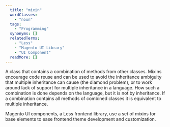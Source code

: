 ```yaml
---
  title: "mixin"
  wordClasses: 
    - "noun"
  tags: 
    - "Programming"
  synonyms: []
  relatedTerms: 
    - "Less"
    - "Magento UI Library"
    - "UI Component"
  readMore: []
---
```

A class that contains a combination of methods from other classes. Mixins encourage code reuse and can be used to avoid the inheritance ambiguity that multiple inheritance can cause (the diamond problem), or to work around lack of support for multiple inheritance in a language.
How such a combination is done depends on the language, but it is not by inheritance. If a combination contains all methods of combined classes it is equivalent to multiple inheritance.

Magento UI components, a Less frontend library, use a set of mixins for base elements to ease frontend theme development and customization.